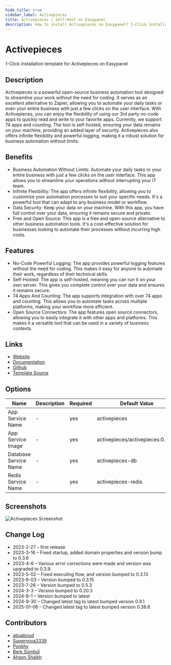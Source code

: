 ```yaml
---
hide_title: true
sidebar_label: Activepieces
title: Activepieces | Self-Host on Easypanel
description: How to install Activepieces on Easypanel? 1-Click installation template for Activepieces on Easypanel
---
```


<!-- generated -->

# Activepieces

1-Click installation template for Activepieces on Easypanel

## Description

Activepieces is a powerful open-source business automation tool designed to streamline your work without the need for coding. It serves as an excellent alternative to Zapier, allowing you to automate your daily tasks or even your entire business with just a few clicks on the user interface. With Activepieces, you can enjoy the flexibility of using our 3rd party no-code apps to quickly read and write to your favorite apps. Currently, we support 74 apps and counting. The tool is self-hosted, ensuring your data remains on your machine, providing an added layer of security. Activepieces also offers infinite flexibility and powerful logging, making it a robust solution for business automation without limits.

## Benefits

- Business Automation Without Limits: Automate your daily tasks or your entire business with just a few clicks on the user interface. This app allows you to streamline your operations without interrupting your IT team.
- Infinite Flexibility: The app offers infinite flexibility, allowing you to customize your automation processes to suit your specific needs. It's a powerful tool that can adapt to any business model or workflow.
- Data Security: Keep your data on your machine. With this app, you have full control over your data, ensuring it remains secure and private.
- Free and Open Source: This app is a free and open-source alternative to other business automation tools. It's a cost-effective solution for businesses looking to automate their processes without incurring high costs.

## Features

- No-Code Powerful Logging: The app provides powerful logging features without the need for coding. This makes it easy for anyone to automate their work, regardless of their technical skills.
- Self-Hosted: The app is self-hosted, meaning you can run it on your own server. This gives you complete control over your data and ensures it remains secure.
- 74 Apps And Counting: The app supports integration with over 74 apps and counting. This allows you to automate tasks across multiple platforms, making your workflow more efficient.
- Open Source Connectors: The app features open source connectors, allowing you to easily integrate it with other apps and platforms. This makes it a versatile tool that can be used in a variety of business contexts.

## Links

- [Website](https://activepieces.com)
- [Documentation](https://activepieces.com/docs)
- [Github](https://github.com/activepieces/activepieces)
- [Template Source](https://github.com/easypanel-io/templates/tree/main/templates/activepieces)

## Options

Name | Description | Required | Default Value
-|-|-|-
App Service Name | - | yes | activepieces
App Service Image | - | yes | activepieces/activepieces:0.38.6
Database Service Name | - | yes | activepieces-db
Redis Service Name | - | yes | activepieces-redis

## Screenshots

![Activepieces Screenshot](./assets/screenshot.png)

## Change Log

- 2023-2-27 – first release
- 2023-3-16 – Fixed startup, added domain properties and version bump to 0.3.6
- 2023-4-6 – Various error corrections were made and version was upgraded to 0.3.9.
- 2023-5-02 – Fixed executing flow, and version bumped to 0.3.13
- 2023-6-03 – Version bumped to 0.3.15
- 2023-7-26 – Version bumped to 0.5.3
- 2024-3-3 – Version bumped to 0.20.3
- 2024-8-1 – Version bumped to latest
- 2024-9-30 – Changed latest tag to latest bumped version 0.9.1
- 2025-01-06 – Changed latest tag to latest bumped version 0.38.6

## Contributors

- [abuaboud](https://github.com/abuaboud)
- [Supernova3339](https://github.com/Supernova3339)
- [Ponkhy](https://github.com/Ponkhy)
- [Berk Sümbül](https://berksmbl.com)
- [Ahson Shaikh](https://github.com/MuhammadAhsanDonuts)
